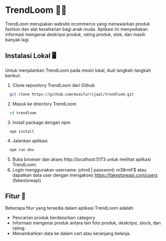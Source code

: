
# TrendLoom 🧥👗
TrendLoom merupakan website ecommerce yang menawarkan produk fashion dan alat keseharian bagi anak muda. Aplikasi ini menyediakan informasi mengenai deskripsi produk, rating produk, stok, dan masih banyak lagi.

## Instalasi Lokal 🖥️
Untuk menjalankan TrendLoom pada mesin lokal, ikuti langkah-langkah berikut: 

1. Clone repository TrendLoom dari Github

~~~bash  
  git clone https://github.com/msaifurrijaal/trendloom.git
~~~

2. Masuk ke directory TrendLoom

~~~bash  
  cd trendloom
~~~

3. Install package dengan npm

~~~bash  
  npm install
~~~

4. Jalankan aplikasi

~~~bash  
  npm run dev
~~~

5. Buka browser dan akses http://localhost:5173 untuk melihat aplikasi TrendLoom.
6. Login menggunakan username: johnd | password: m38rmF$ atau dapatkan data user dengan mengakses https://fakestoreapi.com/users (fakestoreapi)

## Fitur 📝
Beberapa fitur yang tersedia dalam aplikasi TrendLoom adalah:

- Pencarian produk berdasarkan category
- Informasi mengenai produk antara lain foto produk, deskripsi, stock, dan rating.
- Menambahkan data ke dalam cart atau keranjang belanja.
